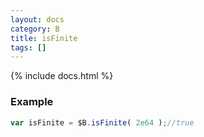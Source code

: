 ```yaml
---
layout: docs
category: B
title: isFinite
tags: []
---
```


{% include docs.html %}

### Example
```js
var isFinite = $B.isFinite( 2e64 );//true
```